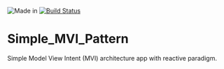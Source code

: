 ![Made in](https://img.shields.io/badge/made%20in-kotlin-blue.svg)
[![Build Status](https://travis-ci.org/Leviaran/Simple_MVI_Pattern.svg?branch=master)](https://travis-ci.org/Leviaran/Simple_MVI_Pattern)

# Simple_MVI_Pattern
Simple Model View Intent (MVI) architecture app with reactive paradigm.
